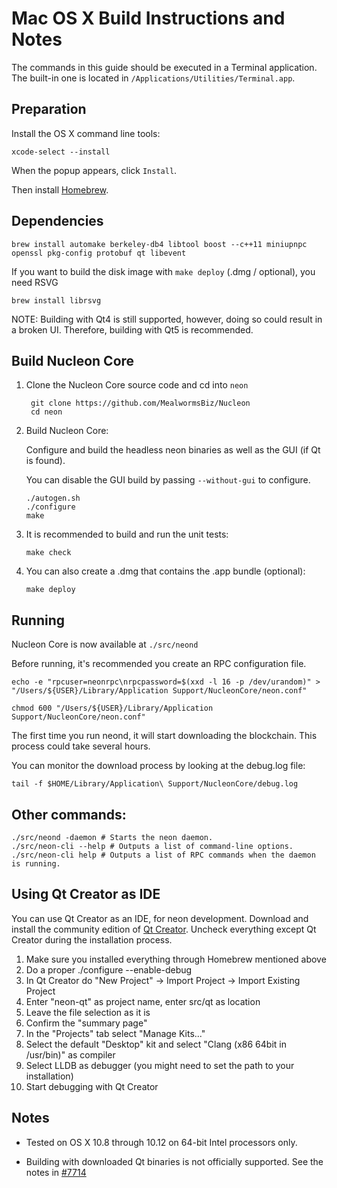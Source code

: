 Mac OS X Build Instructions and Notes
====================================
The commands in this guide should be executed in a Terminal application.
The built-in one is located in `/Applications/Utilities/Terminal.app`.

Preparation
-----------
Install the OS X command line tools:

`xcode-select --install`

When the popup appears, click `Install`.

Then install [Homebrew](https://brew.sh).

Dependencies
----------------------

    brew install automake berkeley-db4 libtool boost --c++11 miniupnpc openssl pkg-config protobuf qt libevent

If you want to build the disk image with `make deploy` (.dmg / optional), you need RSVG

    brew install librsvg

NOTE: Building with Qt4 is still supported, however, doing so could result in a broken UI. Therefore, building with Qt5 is recommended.

Build Nucleon Core
------------------------

1. Clone the Nucleon Core source code and cd into `neon`

        git clone https://github.com/MealwormsBiz/Nucleon
        cd neon

2.  Build Nucleon Core:

    Configure and build the headless neon binaries as well as the GUI (if Qt is found).

    You can disable the GUI build by passing `--without-gui` to configure.

        ./autogen.sh
        ./configure
        make

3.  It is recommended to build and run the unit tests:

        make check

4.  You can also create a .dmg that contains the .app bundle (optional):

        make deploy

Running
-------

Nucleon Core is now available at `./src/neond`

Before running, it's recommended you create an RPC configuration file.

    echo -e "rpcuser=neonrpc\nrpcpassword=$(xxd -l 16 -p /dev/urandom)" > "/Users/${USER}/Library/Application Support/NucleonCore/neon.conf"

    chmod 600 "/Users/${USER}/Library/Application Support/NucleonCore/neon.conf"

The first time you run neond, it will start downloading the blockchain. This process could take several hours.

You can monitor the download process by looking at the debug.log file:

    tail -f $HOME/Library/Application\ Support/NucleonCore/debug.log

Other commands:
-------

    ./src/neond -daemon # Starts the neon daemon.
    ./src/neon-cli --help # Outputs a list of command-line options.
    ./src/neon-cli help # Outputs a list of RPC commands when the daemon is running.

Using Qt Creator as IDE
------------------------
You can use Qt Creator as an IDE, for neon development.
Download and install the community edition of [Qt Creator](https://www.qt.io/download/).
Uncheck everything except Qt Creator during the installation process.

1. Make sure you installed everything through Homebrew mentioned above
2. Do a proper ./configure --enable-debug
3. In Qt Creator do "New Project" -> Import Project -> Import Existing Project
4. Enter "neon-qt" as project name, enter src/qt as location
5. Leave the file selection as it is
6. Confirm the "summary page"
7. In the "Projects" tab select "Manage Kits..."
8. Select the default "Desktop" kit and select "Clang (x86 64bit in /usr/bin)" as compiler
9. Select LLDB as debugger (you might need to set the path to your installation)
10. Start debugging with Qt Creator

Notes
-----

* Tested on OS X 10.8 through 10.12 on 64-bit Intel processors only.

* Building with downloaded Qt binaries is not officially supported. See the notes in [#7714](https://github.com/bitcoin/bitcoin/issues/7714)
